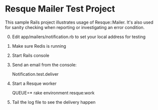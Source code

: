 Resque Mailer Test Project
==========================

This sample Rails project illustrates usage of Resque::Mailer.
It's also used for sanity checking when reporting or investigating
an error condition.

0. Edit app/mailers/notification.rb to set your local address for testing

1. Make sure Redis is running

2. Start Rails console

3. Send an email from the console:

    Notification.test.deliver

4. Start a Resque worker

    QUEUE=* rake environment resque:work

5. Tail the log file to see the delivery happen
